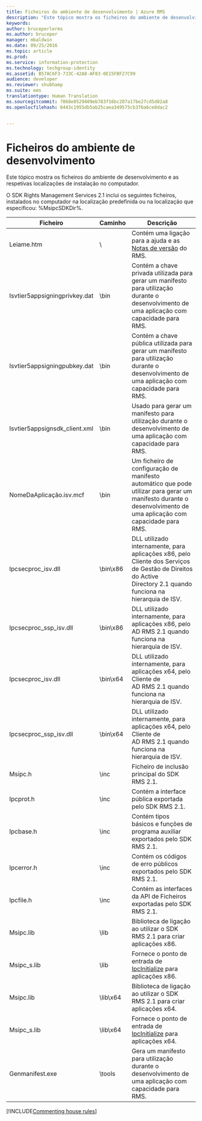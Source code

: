 ```yaml
---
title: Ficheiros do ambiente de desenvolvimento | Azure RMS
description: "Este tópico mostra os ficheiros do ambiente de desenvolvimento e as respetivas localizações de instalação no computador."
keywords: 
author: bruceperlerms
ms.author: bruceper
manager: mbaldwin
ms.date: 09/25/2016
ms.topic: article
ms.prod: 
ms.service: information-protection
ms.technology: techgroup-identity
ms.assetid: B57AC6F3-733C-42A8-AF83-0E15FBF27C99
audience: developer
ms.reviewer: shubhamp
ms.suite: ems
translationtype: Human Translation
ms.sourcegitcommit: 7068e0529409eb783f16bc207a17be27cd5d82a8
ms.openlocfilehash: 6443c1955db5ab25caea349575cb376a6ce8dac2


---
```


# <a name="development-environment-files"></a>Ficheiros do ambiente de desenvolvimento

Este tópico mostra os ficheiros do ambiente de desenvolvimento e as respetivas localizações de instalação no computador.

O SDK Rights Management Services 2.1 inclui os seguintes ficheiros, instalados no computador na localização predefinida ou na localização que especificou: %MsipcSDKDir%.

|Ficheiro|Caminho|Descrição|
|----|----|-----------|
|Leiame.htm| \ | Contém uma ligação para a ajuda e as [Notas de versão](release-notes-rtm.md) do RMS.|
|Isvtier5appsigningprivkey.dat|\bin|Contém a chave privada utilizada para gerar um manifesto para utilização durante o desenvolvimento de uma aplicação com capacidade para RMS.|
|Isvtier5appsigningpubkey.dat|\bin|Contém a chave pública utilizada para gerar um manifesto para utilização durante o desenvolvimento de uma aplicação com capacidade para RMS.|
|Isvtier5appsignsdk_client.xml|\bin|Usado para gerar um manifesto para utilização durante o desenvolvimento de uma aplicação com capacidade para RMS.|
|NomeDaAplicação.isv.mcf|\bin|Um ficheiro de configuração de manifesto automático que pode utilizar para gerar um manifesto durante o desenvolvimento de uma aplicação com capacidade para RMS.|
|Ipcsecproc_isv.dll|\bin\x86|DLL utilizado internamente, para aplicações x86, pelo Cliente dos Serviços de Gestão de Direitos do Active Directory 2.1 quando funciona na hierarquia de ISV.|
|Ipcsecproc_ssp_isv.dll|\bin\x86|DLL utilizado internamente, para aplicações x86, pelo AD RMS 2.1 quando funciona na hierarquia de ISV.|
|Ipcsecproc_isv.dll|\bin\x64|DLL utilizado internamente, para aplicações x64, pelo Cliente de AD RMS 2.1 quando funciona na hierarquia de ISV.|
|Ipcsecproc_ssp_isv.dll|\bin\x64|DLL utilizado internamente, para aplicações x64, pelo Cliente de AD RMS 2.1 quando funciona na hierarquia de ISV.|
|Msipc.h|\inc|Ficheiro de inclusão principal do SDK RMS 2.1.|
|Ipcprot.h|\inc|Contém a interface pública exportada pelo SDK RMS 2.1.|
|Ipcbase.h|\inc|Contém tipos básicos e funções de programa auxiliar exportados pelo SDK RMS 2.1.|
|Ipcerror.h|\inc|Contém os códigos de erro públicos exportados pelo SDK RMS 2.1.|
|Ipcfile.h|\inc|Contém as interfaces da API de Ficheiros exportadas pelo SDK RMS 2.1.|
|Msipc.lib|\lib|Biblioteca de ligação ao utilizar o SDK RMS 2.1 para criar aplicações x86.|
|Msipc_s.lib|\lib|Fornece o ponto de entrada de [IpcInitialize](https://msdn.microsoft.com/library/jj127295.aspx) para aplicações x86.|
|Msipc.lib|\lib\x64|Biblioteca de ligação ao utilizar o SDK RMS 2.1 para criar aplicações x64.|
|Msipc_s.lib|\lib\x64|Fornece o ponto de entrada de [IpcInitialize](https://msdn.microsoft.com/library/jj127295.aspx) para aplicações x64.|
|Genmanifest.exe|\tools|Gera um manifesto para utilização durante o desenvolvimento de uma aplicação com capacidade para RMS.|

[!INCLUDE[Commenting house rules](../includes/houserules.md)]


<!--HONumber=Jan17_HO1-->


